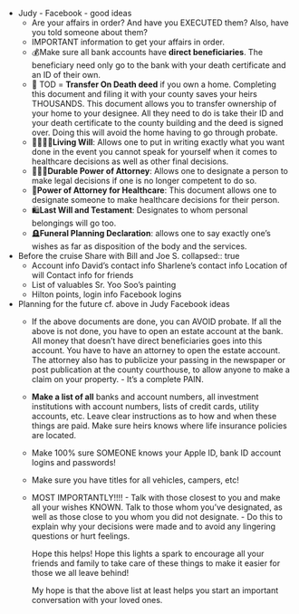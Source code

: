 - Judy - Facebook - good ideas
	- Are your affairs in order?  And have you EXECUTED them?  Also, have you told someone about them?
	- IMPORTANT information to get your affairs in order.
	- 💰Make sure all bank accounts have **direct beneficiaries**. The beneficiary need only go to the bank with your death certificate and an ID of their own.
	- 🏡 TOD = **Transfer On Death deed** if you own a home. Completing this document and filing it with your county saves your heirs THOUSANDS. This document allows you to transfer ownership of your home to your designee. All they need to do is take their ID and your death certificate to the county building and the deed is signed over. Doing this will avoid the home having to go through probate.
	- 👨‍👩‍👧‍👦**Living Will**:  Allows one to put in writing exactly what you want done in the event you cannot speak for yourself when it comes to healthcare decisions as well as other final decisions.
	- 👩🏽‍⚖️**Durable Power of Attorney**: Allows one to designate a person to make legal decisions if one is no longer competent to do so.
	- 🏥**Power of Attorney for Healthcare**:  This document allows one to designate someone to make healthcare decisions for their person.
	- 🛍**Last Will and Testament**:  Designates to whom personal belongings will go too.
	- 🪦**Funeral Planning Declaration**:  allows one to say exactly one’s wishes as far as disposition of the body and the services.
- Before the cruise Share with Bill and Joe S.
  collapsed:: true
	- Account info
	  David’s contact info 
	  Sharlene’s contact info 
	  Location of will
	  Contact info for friends
	- List of valuables 
	  Sr. Yoo Soo’s painting
	- Hilton points, login info
	  Facebook logins
- Planning for the future
  cf. above in Judy Facebook ideas
	- If the above documents are done, you can AVOID probate. If all the above is not done, you have to open an estate account at the bank. All money that doesn’t have direct beneficiaries goes into this account. You have to have an attorney to open the estate account. The attorney also has to publicize your passing in the newspaper or post publication at the county courthouse, to allow anyone to make a claim on your property. - It’s a complete PAIN.
	- **Make a list of all** banks and account numbers, all investment institutions with account numbers, lists of credit cards, utility accounts, etc. Leave clear instructions as to how and when these things are paid. Make sure heirs knows where life insurance policies are located.
	- Make 100% sure SOMEONE knows your Apple ID, bank ID account logins and passwords!
	- Make sure you have titles for all vehicles, campers, etc!
	- MOST IMPORTANTLY!!!! - Talk with those closest to you and make all your wishes KNOWN. Talk to those whom you’ve designated, as well as those close to you whom you did not designate. - Do this to explain why your decisions were made and to avoid any lingering questions or hurt feelings. 
	  
	  Hope this helps! Hope this lights a spark to encourage all your friends and family to take care of these things to make it easier for those we all leave behind!
	  
	  My hope is that the above list at least helps you start an important conversation with your loved ones.